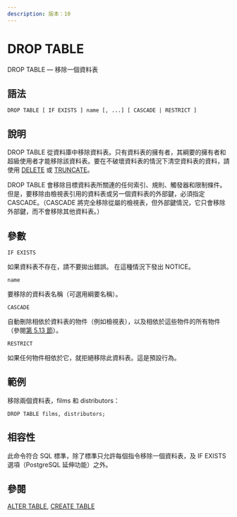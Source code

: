 ```yaml
---
description: 版本：10
---
```


# DROP TABLE

DROP TABLE — 移除一個資料表

## 語法

```text
DROP TABLE [ IF EXISTS ] name [, ...] [ CASCADE | RESTRICT ]
```

## 說明

DROP TABLE 從資料庫中移除資料表。只有資料表的擁有者，其綱要的擁有者和超級使用者才能移除該資料表。要在不破壞資料表的情況下清空資料表的資料，請使用 [DELETE](delete.md) 或 [TRUNCATE](truncate.md)。

DROP TABLE 會移除目標資料表所關連的任何索引、規則、觸發器和限制條件。但是，要移除由檢視表引用的資料表或另一個資料表的外部鍵，必須指定 CASCADE。（CASCADE 將完全移除從屬的檢視表，但外部鍵情況，它只會移除外部鍵，而不會移除其他資料表。）

## 參數

`IF EXISTS`

如果資料表不存在，請不要拋出錯誤。 在這種情況下發出 NOTICE。

`name`

要移除的資料表名稱（可選用綱要名稱）。

`CASCADE`

自動刪除相依於資料表的物件（例如檢視表），以及相依於這些物件的所有物件（參閱[第 5.13 節](../../the-sql-language/ddl/dependency-tracking.md)）。

`RESTRICT`

如果任何物件相依於它，就拒絕移除此資料表。這是預設行為。

## 範例

移除兩個資料表，films 和 distributors：

```text
DROP TABLE films, distributors;
```

## 相容性

此命令符合 SQL 標準，除了標準只允許每個指令移除一個資料表，及 IF EXISTS 選項（PostgreSQL 延伸功能）之外。

## 參閱

[ALTER TABLE](alter-table.md), [CREATE TABLE](create-table.md)

